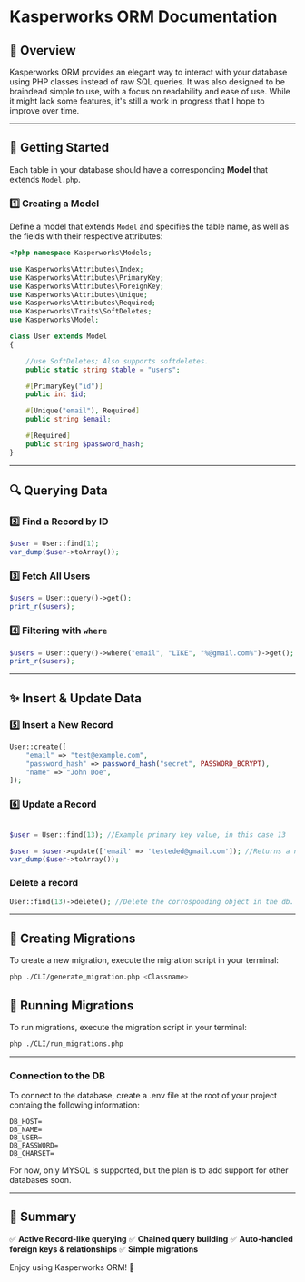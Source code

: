 # Kasperworks ORM Documentation

## 📌 Overview
Kasperworks ORM provides an elegant way to interact with your database using PHP classes instead of raw SQL queries.
It was also designed to be braindead simple to use, with a focus on readability and ease of use.
While it might lack some features, it's still a work in progress that I hope to improve over time.

---

## 🚀 Getting Started
Each table in your database should have a corresponding **Model** that extends `Model.php`.

### **1️⃣ Creating a Model**
Define a model that extends `Model` and specifies the table name, as well as the fields with their respective attributes:

```php
<?php namespace Kasperworks\Models;

use Kasperworks\Attributes\Index;
use Kasperworks\Attributes\PrimaryKey;
use Kasperworks\Attributes\ForeignKey;
use Kasperworks\Attributes\Unique;
use Kasperworks\Attributes\Required;
use Kasperworks\Traits\SoftDeletes;
use Kasperworks\Model;

class User extends Model
{

    //use SoftDeletes; Also supports softdeletes.
    public static string $table = "users";

    #[PrimaryKey("id")]
    public int $id;

    #[Unique("email"), Required]
    public string $email;

    #[Required]
    public string $password_hash;
}
```

---

## 🔍 Querying Data
### **2️⃣ Find a Record by ID**
```php
$user = User::find(1);
var_dump($user->toArray());
```

### **3️⃣ Fetch All Users**
```php
$users = User::query()->get();
print_r($users);
```

### **4️⃣ Filtering with `where`**
```php
$users = User::query()->where("email", "LIKE", "%@gmail.com%")->get();
print_r($users);
```

---

## ✨ Insert & Update Data

### **5️⃣ Insert a New Record**
```php
User::create([
    "email" => "test@example.com",
    "password_hash" => password_hash("secret", PASSWORD_BCRYPT),
    "name" => "John Doe",
]);
```

### **6️⃣ Update a Record**
```php

$user = User::find(13); //Example primary key value, in this case 13

$user = $user->update(['email' => 'testeded@gmail.com']); //Returns a new instance, instead of updating the Model object in place
var_dump($user->toArray());

```

### **Delete a record**
```php
User::find(13)->delete(); //Delete the corrosponding object in the db.
```

---

## 🔄 Creating Migrations
To create a new migration, execute the migration script in your terminal:
```sh
php ./CLI/generate_migration.php <Classname>
```


## 🔄 Running Migrations
To run migrations, execute the migration script in your terminal:
```sh
php ./CLI/run_migrations.php
```


---

### Connection to the DB
To connect to the database, create a .env file at the root of your project containg the following information:
```env
DB_HOST=
DB_NAME=
DB_USER=
DB_PASSWORD=
DB_CHARSET=
```
For now, only MYSQL is supported, but the plan is to add support for other databases soon.

---


## 🎯 Summary
✅ **Active Record-like querying**
✅ **Chained query building**
✅ **Auto-handled foreign keys & relationships**
✅ **Simple migrations**

Enjoy using Kasperworks ORM! 🚀
